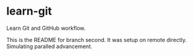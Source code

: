 # learn-git
Learn Git and GitHub workflow.

This is the README for branch second.
It was setup on remote directly. Simulating paralled advancement.
